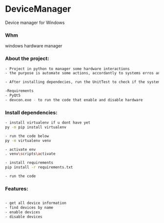 # DeviceManager
Device manager for Windows

### Whm
windows hardware manager

### About the project: 

```sh
- Project in python to manager some hardware interactions
- the purpose is automate some actions, accordantly to systems erros and monitoring it, for example, if some hardware fails, the system will monitore it and take some actions, like unistalling and installing , desabe and enable. all the options that a human would do, all the options available to make it work again.

- After installing dependecies, run the UnitTest to check if the system is getting necessary data from env file or your environment server.

-Requirements
- PyQt5
- devcon.exe - to run the code that enable and disable hardware

```

### Install dependencies:  

```sh
- install virtualenv if u dont have yet
py -m pip install virtualenv

- run the code below
py -m virtualenv venv

- activate env
. venv\scripts\activate

- install requirements
pip install -r requirements.txt

- run the code


```
### Features:  

```sh

- get all device information
- find devices by name
- enable devices
- disable devices


```
